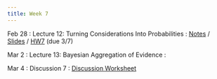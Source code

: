 ```yaml
---
title: Week 7
---
```


Feb 28
: Lecture 12: Turning Considerations Into Probabilities
    : [Notes](/lectures/lec12-considerations-probabilities) / [Slides](https://docs.google.com/presentation/d/1FBZqBkX54eV86_BR1Mpk7MSO0COKK-ssmT083grTWnA/edit?usp=sharing) / [HW7](/assets/hw7.pdf) (due 3/7)

Mar 2
: Lecture 13: Bayesian Aggregation of Evidence
    :   

Mar 4
: Discussion 7
    : [Discussion Worksheet](https://docs.google.com/document/d/1Ya_O3vUbTIHDXgaViZFxDl5HslOulS5jXt8w4ABxPvw/edit?usp=sharing)
